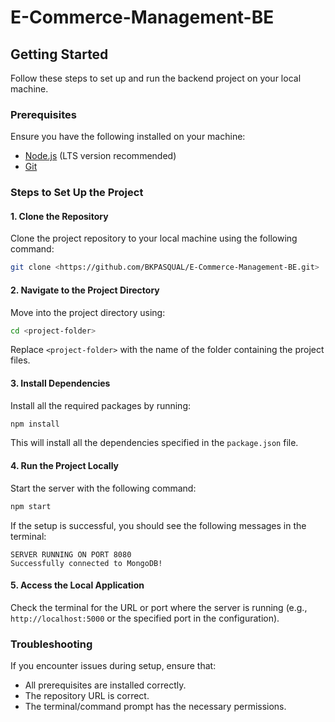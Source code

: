 # E-Commerce-Management-BE

## Getting Started

Follow these steps to set up and run the backend project on your local machine.

### Prerequisites

Ensure you have the following installed on your machine:

- [Node.js](https://nodejs.org/) (LTS version recommended)
- [Git](https://git-scm.com/)

### Steps to Set Up the Project

#### 1. Clone the Repository
Clone the project repository to your local machine using the following command:
```bash
git clone <https://github.com/BKPASQUAL/E-Commerce-Management-BE.git>
```

#### 2. Navigate to the Project Directory
Move into the project directory using:
```bash
cd <project-folder>
```
Replace `<project-folder>` with the name of the folder containing the project files.

#### 3. Install Dependencies
Install all the required packages by running:
```bash
npm install
```
This will install all the dependencies specified in the `package.json` file.

#### 4. Run the Project Locally
Start the server with the following command:
```bash
npm start
```

If the setup is successful, you should see the following messages in the terminal:
```
SERVER RUNNING ON PORT 8080
Successfully connected to MongoDB!
```

#### 5. Access the Local Application
Check the terminal for the URL or port where the server is running (e.g., `http://localhost:5000` or the specified port in the configuration).

### Troubleshooting

If you encounter issues during setup, ensure that:

- All prerequisites are installed correctly.
- The repository URL is correct.
- The terminal/command prompt has the necessary permissions.


